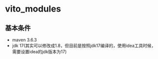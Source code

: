 # vito_modules

## 基本条件
* maven 3.6.3
* jdk 17(其实可以修改成1.8，但目前是按照jdk17编译的，使用idea工具时候，需要设置idea的jdk版本为17)
